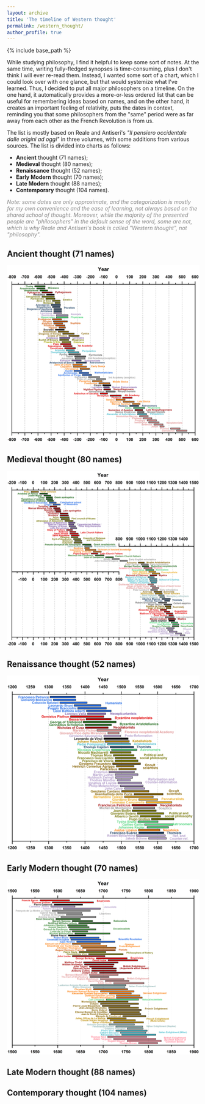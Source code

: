 ```yaml
---
layout: archive
title: 'The timeline of Western thought'
permalink: /western_thought/
author_profile: true
---
```


{% include base_path %}

While studying philosophy, I find it helpful to keep some sort of notes. At the same time, writing fully-fledged
synopses is time-consuming, plus I don't think I will ever re-read them. Instead, I wanted some sort of a chart, which
I could look over with one glance, but that would systemize what I've learned. Thus, I decided to put all major philosophers 
on a timeline. On the one hand, it automatically provides a more-or-less ordered list that can be useful for remembering
ideas based on names, and on the other hand, it creates an important feeling of relativity, puts the dates in context,
reminding you that some philosophers from the "same" period were as far away from each other as the French Revolution is from us.

The list is mostly based on Reale and Antiseri's <i>"Il pensiero occidentale dalle origini ad oggi"</i> in three volumes,
with some additions from various sources. The list is divided into charts as follows:

* <b>Ancient</b> thought (71 names);
* <b>Medieval</b> thought (80 names);
* <b>Renaissance</b> thought (52 names);
* <b>Early Modern</b> thought (70 names);
* <b>Late Modern</b> thought (88 names);
* <b>Contemporary</b> thought (104 names).

<p style="color:#888888;"><i>Note: some dates are only approximate, and the categorization is mostly for my own convenience and the ease of learning, not always based on the shared school of thought. Moreover, while the majority of the presented people are "philosophers" in the default sense of the word, some are not, which is why Reale and Antiseri's book is called "Western thought", not "philosophy".</i></p>

<h2>Ancient thought (71 names)</h2>

<img src="/images/thought_1_ancient.png">

<h2>Medieval thought (80 names)</h2>

<img src="/images/thought_2_medieval.png">

<h2>Renaissance thought (52 names)</h2>

<img src="/images/thought_3_renaissance.png">

<h2>Early Modern thought (70 names)</h2>

<img src="/images/thought_4_early_modern.png">

<h2>Late Modern thought (88 names)</h2>

<h2>Contemporary thought (104 names)</h2>